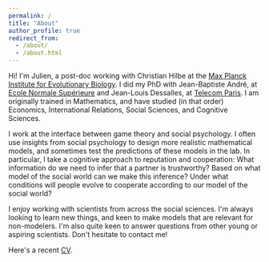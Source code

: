 ```yaml
---
permalink: /
title: "About"
author_profile: true
redirect_from: 
  - /about/
  - /about.html
---
```


Hi! I'm Julien, a post-doc working with Christian Hilbe at the [Max Planck Institute for Evolutionary Biology](http://web.evolbio.mpg.de/social-behaviour). I did my PhD with Jean-Baptiste André, at [Ecole Normale Supérieure](https://cognition.ens.fr/en) and Jean-Louis Dessalles, at [Telecom Paris](https://www.telecom-paris.fr/en/research/laboratories/information-processing-and-communication-laboratory-ltci). I am originally trained in Mathematics, and have studied (in that order) Economics, International Relations, Social Sciences, and Cognitive Sciences.

<!--Before that, I obtained a PhD in Cognitive Sciences---I was advised by Jean-Baptiste André and Jean-Louis Dessalles. Even before that, I studied (from most recent to oldest) Social Sciences, International Relations, Economics, and Mathematics, my original training, and original love, to which I eventually returned.
-->
I work at the interface between game theory and social psychology. I often use insights from social psychology to design more realistic mathematical models, and sometimes test the predictions of these models in the lab. 
In particular, I take a cognitive approach to reputation and cooperation: What information do we need to infer that a partner is trustworthy? Based on what model of the social world can we make this inference? Under what conditions will people evolve to cooperate according to our model of the social world?

I enjoy working with scientists from across the social sciences. I'm always looking to learn new things, and keen to make models that are relevant for non-modelers. I'm also quite keen to answer questions from other young or aspiring scientists. Don't hesitate to contact me!

Here's a recent [CV](files/CV.pdf).